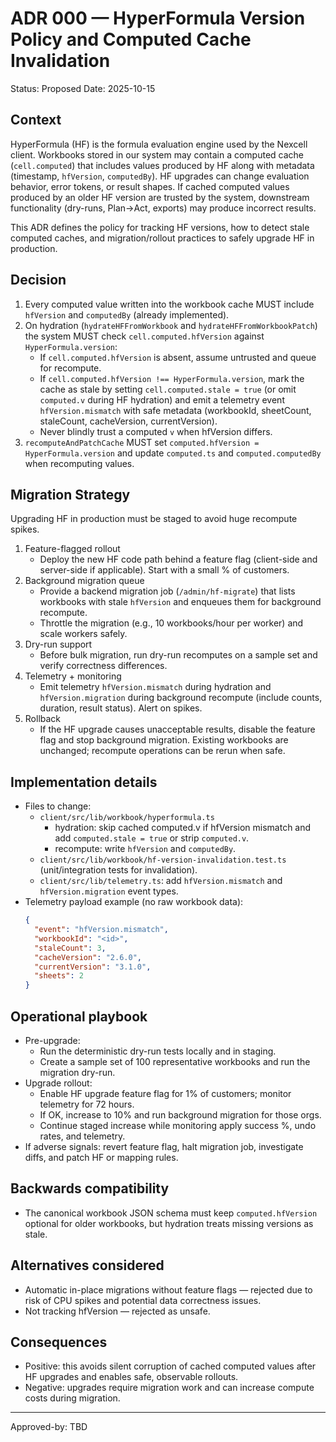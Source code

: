 # ADR 000 — HyperFormula Version Policy and Computed Cache Invalidation

Status: Proposed
Date: 2025-10-15

## Context
HyperFormula (HF) is the formula evaluation engine used by the Nexcell client. Workbooks stored in our system may contain a computed cache (`cell.computed`) that includes values produced by HF along with metadata (timestamp, `hfVersion`, `computedBy`). HF upgrades can change evaluation behavior, error tokens, or result shapes. If cached computed values produced by an older HF version are trusted by the system, downstream functionality (dry-runs, Plan→Act, exports) may produce incorrect results.

This ADR defines the policy for tracking HF versions, how to detect stale computed caches, and migration/rollout practices to safely upgrade HF in production.

## Decision
1. Every computed value written into the workbook cache MUST include `hfVersion` and `computedBy` (already implemented).
2. On hydration (`hydrateHFFromWorkbook` and `hydrateHFFromWorkbookPatch`) the system MUST check `cell.computed.hfVersion` against `HyperFormula.version`:
   - If `cell.computed.hfVersion` is absent, assume untrusted and queue for recompute.
   - If `cell.computed.hfVersion !== HyperFormula.version`, mark the cache as stale by setting `cell.computed.stale = true` (or omit `computed.v` during HF hydration) and emit a telemetry event `hfVersion.mismatch` with safe metadata (workbookId, sheetCount, staleCount, cacheVersion, currentVersion).
   - Never blindly trust a computed `v` when hfVersion differs.
3. `recomputeAndPatchCache` MUST set `computed.hfVersion = HyperFormula.version` and update `computed.ts` and `computed.computedBy` when recomputing values.

## Migration Strategy
Upgrading HF in production must be staged to avoid huge recompute spikes.

1. Feature-flagged rollout
   - Deploy the new HF code path behind a feature flag (client-side and server-side if applicable). Start with a small % of customers.
2. Background migration queue
   - Provide a backend migration job (`/admin/hf-migrate`) that lists workbooks with stale `hfVersion` and enqueues them for background recompute.
   - Throttle the migration (e.g., 10 workbooks/hour per worker) and scale workers safely.
3. Dry-run support
   - Before bulk migration, run dry-run recomputes on a sample set and verify correctness differences.
4. Telemetry + monitoring
   - Emit telemetry `hfVersion.mismatch` during hydration and `hfVersion.migration` during background recompute (include counts, duration, result status). Alert on spikes.
5. Rollback
   - If the HF upgrade causes unacceptable results, disable the feature flag and stop background migration. Existing workbooks are unchanged; recompute operations can be rerun when safe.

## Implementation details
- Files to change:
  - `client/src/lib/workbook/hyperformula.ts`
    - hydration: skip cached computed.v if hfVersion mismatch and add `computed.stale = true` or strip `computed.v`.
    - recompute: write `hfVersion` and `computedBy`.
  - `client/src/lib/workbook/hf-version-invalidation.test.ts` (unit/integration tests for invalidation).
  - `client/src/lib/telemetry.ts`: add `hfVersion.mismatch` and `hfVersion.migration` event types.
- Telemetry payload example (no raw workbook data):
  ```json
  {
    "event": "hfVersion.mismatch",
    "workbookId": "<id>",
    "staleCount": 3,
    "cacheVersion": "2.6.0",
    "currentVersion": "3.1.0",
    "sheets": 2
  }
  ```

## Operational playbook
- Pre-upgrade:
  - Run the deterministic dry-run tests locally and in staging.
  - Create a sample set of 100 representative workbooks and run the migration dry-run.
- Upgrade rollout:
  - Enable HF upgrade feature flag for 1% of customers; monitor telemetry for 72 hours.
  - If OK, increase to 10% and run background migration for those orgs.
  - Continue staged increase while monitoring apply success %, undo rates, and telemetry.
- If adverse signals: revert feature flag, halt migration job, investigate diffs, and patch HF or mapping rules.

## Backwards compatibility
- The canonical workbook JSON schema must keep `computed.hfVersion` optional for older workbooks, but hydration treats missing versions as stale.

## Alternatives considered
- Automatic in-place migrations without feature flags — rejected due to risk of CPU spikes and potential data correctness issues.
- Not tracking hfVersion — rejected as unsafe.

## Consequences
- Positive: this avoids silent corruption of cached computed values after HF upgrades and enables safe, observable rollouts.
- Negative: upgrades require migration work and can increase compute costs during migration.

---
Approved-by: TBD

